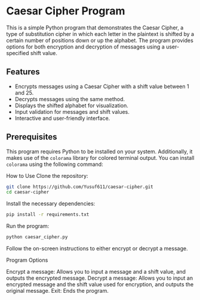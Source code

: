 # Caesar Cipher Program

This is a simple Python program that demonstrates the Caesar Cipher, a type of substitution cipher in which each letter in the plaintext is shifted by a certain number of positions down or up the alphabet. The program provides options for both encryption and decryption of messages using a user-specified shift value.

## Features
- Encrypts messages using a Caesar Cipher with a shift value between 1 and 25.
- Decrypts messages using the same method.
- Displays the shifted alphabet for visualization.
- Input validation for messages and shift values.
- Interactive and user-friendly interface.

## Prerequisites
This program requires Python to be installed on your system. Additionally, it makes use of the `colorama` library for colored terminal output. You can install `colorama` using the following command:

How to Use
Clone the repository:

```bash
git clone https://github.com/Yusuf611/caesar-cipher.git
cd caesar-cipher
```
Install the necessary dependencies:

```bash
pip install -r requirements.txt
```
Run the program:

```bash
python caesar_cipher.py
```

Follow the on-screen instructions to either encrypt or decrypt a message.

Program Options

Encrypt a message: Allows you to input a message and a shift value, and outputs the encrypted message.
Decrypt a message: Allows you to input an encrypted message and the shift value used for encryption, and outputs the original message.
Exit: Ends the program.
